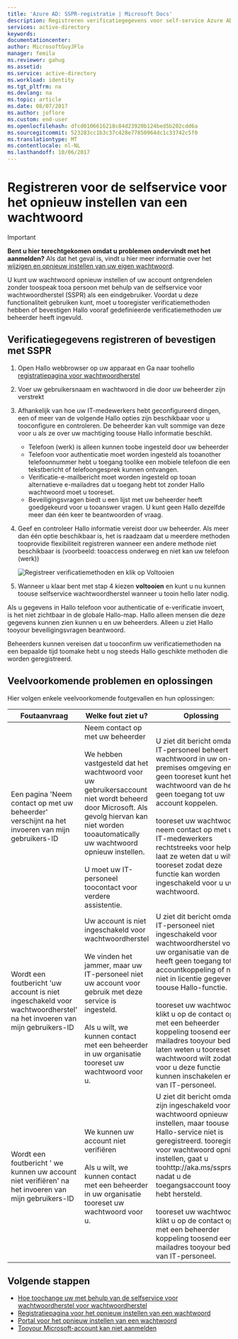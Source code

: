 ```yaml
---
title: 'Azure AD: SSPR-registratie | Microsoft Docs'
description: Registreren verificatiegegevens voor self-service Azure AD-wachtwoord opnieuw instellen
services: active-directory
keywords: 
documentationcenter: 
author: MicrosoftGuyJFlo
manager: femila
ms.reviewer: gahug
ms.assetid: 
ms.service: active-directory
ms.workload: identity
ms.tgt_pltfrm: na
ms.devlang: na
ms.topic: article
ms.date: 08/07/2017
ms.author: joflore
ms.custom: end-user
ms.openlocfilehash: dfcd0106616218c84d23920b124bed5b202cdd6a
ms.sourcegitcommit: 523283cc1b3c37c428e77850964dc1c33742c5f0
ms.translationtype: MT
ms.contentlocale: nl-NL
ms.lasthandoff: 10/06/2017
---
```

# <a name="register-for-self-service-password-reset"></a>Registreren voor de selfservice voor het opnieuw instellen van een wachtwoord

> [!IMPORTANT]
> **Bent u hier terechtgekomen omdat u problemen ondervindt met het aanmelden?** Als dat het geval is, vindt u hier meer informatie over het [wijzigen en opnieuw instellen van uw eigen wachtwoord](active-directory-passwords-update-your-own-password.md).

U kunt uw wachtwoord opnieuw instellen of uw account ontgrendelen zonder toospeak tooa persoon met behulp van de selfservice voor wachtwoordherstel (SSPR) als een eindgebruiker. Voordat u deze functionaliteit gebruiken kunt, moet u tooregister verificatiemethoden hebben of bevestigen Hallo vooraf gedefinieerde verificatiemethoden uw beheerder heeft ingevuld.

## <a name="register-or-confirm-authentication-data-with-sspr"></a>Verificatiegegevens registreren of bevestigen met SSPR

1. Open Hallo webbrowser op uw apparaat en Ga naar toohello [registratiepagina voor wachtwoordherstel](http://aka.ms/ssprsetup)
2. Voer uw gebruikersnaam en wachtwoord in die door uw beheerder zijn verstrekt
3. Afhankelijk van hoe uw IT-medewerkers hebt geconfigureerd dingen, een of meer van de volgende Hallo opties zijn beschikbaar voor u tooconfigure en controleren. De beheerder kan vult sommige van deze voor u als ze over uw machtiging toouse Hallo informatie beschikt.
    * Telefoon (werk) is alleen kunnen toobe ingesteld door uw beheerder
    * Telefoon voor authenticatie moet worden ingesteld als tooanother telefoonnummer hebt u toegang toolike een mobiele telefoon die een tekstbericht of telefoongesprek kunnen ontvangen.
    * Verificatie-e-mailbericht moet worden ingesteld op tooan alternatieve e-mailadres dat u toegang hebt tot zonder Hallo wachtwoord moet u tooreset.
    * Beveiligingsvragen biedt u een lijst met uw beheerder heeft goedgekeurd voor u tooanswer vragen. U kunt geen Hallo dezelfde meer dan één keer te beantwoorden of vraag.
4. Geef en controleer Hallo informatie vereist door uw beheerder. Als meer dan één optie beschikbaar is, het is raadzaam dat u meerdere methoden tooprovide flexibiliteit registreren wanneer een andere methode niet beschikbaar is (voorbeeld: tooaccess onderweg en niet kan uw telefoon (werk))

    ![Registreer verificatiemethoden en klik op Voltooien][Register]

5. Wanneer u klaar bent met stap 4 kiezen **voltooien** en kunt u nu kunnen toouse selfservice wachtwoordherstel wanneer u tooin hello later nodig.

Als u gegevens in Hallo telefoon voor authenticatie of e-verificatie invoert, is het niet zichtbaar in de globale Hallo-map. Hallo alleen mensen die deze gegevens kunnen zien kunnen u en uw beheerders. Alleen u ziet Hallo tooyour beveiligingsvragen beantwoord.

Beheerders kunnen vereisen dat u tooconfirm uw verificatiemethoden na een bepaalde tijd toomake hebt u nog steeds Hallo geschikte methoden die worden geregistreerd.

## <a name="common-problems-and-their-solutions"></a>Veelvoorkomende problemen en oplossingen

 Hier volgen enkele veelvoorkomende foutgevallen en hun oplossingen:

| Foutaanvraag| Welke fout ziet u?| Oplossing |
| --- | --- | --- |
| Een pagina 'Neem contact op met uw beheerder' verschijnt na het invoeren van mijn gebruikers-ID | Neem contact op met uw beheerder <br> <br> We hebben vastgesteld dat het wachtwoord voor uw gebruikersaccount niet wordt beheerd door Microsoft. Als gevolg hiervan kan niet worden tooautomatically uw wachtwoord opnieuw instellen. <br> <br> U moet uw IT-personeel toocontact voor verdere assistentie. | U ziet dit bericht omdat uw IT-personeel beheert uw wachtwoord in uw on-premises omgeving en u geen tooreset kunt het wachtwoord van de heeft geen toegang tot uw account koppelen. <br> <br> tooreset uw wachtwoord, neem contact op met uw IT-medewerkers rechtstreeks voor help en laat ze weten dat u wilt tooreset zodat deze functie kan worden ingeschakeld voor u uw wachtwoord.|
| Wordt een foutbericht 'uw account is niet ingeschakeld voor wachtwoordherstel' na het invoeren van mijn gebruikers-ID | Uw account is niet ingeschakeld voor wachtwoordherstel <br> <br> We vinden het jammer, maar uw IT-personeel niet uw account voor gebruik met deze service is ingesteld. <br> <br> Als u wilt, we kunnen contact met een beheerder in uw organisatie tooreset uw wachtwoord voor u. | U ziet dit bericht omdat uw IT-personeel niet ingeschakeld voor wachtwoordherstel voor uw organisatie van de heeft geen toegang tot uw accountkoppeling of nog niet in licentie gegeven u toouse Hallo-functie. <br> <br> tooreset uw wachtwoord, klikt u op de contact op met een beheerder koppeling toosend een e-mailadres tooyour bedrijf laten weten u tooreset uw wachtwoord wilt zodat ze voor u deze functie kunnen inschakelen en van IT-personeel. |
| Wordt een foutbericht ' we kunnen uw account niet verifiëren' na het invoeren van mijn gebruikers-ID | We kunnen uw account niet verifiëren <br> <br> Als u wilt, we kunnen contact met een beheerder in uw organisatie tooreset uw wachtwoord voor u. | U ziet dit bericht omdat u zijn ingeschakeld voor het wachtwoord opnieuw instellen, maar toouse Hallo-service niet is geregistreerd. tooregister voor wachtwoord opnieuw instellen, gaat u toohttp://aka.ms/ssprsetup nadat u de toegangsaccount tooyour hebt hersteld. <br> <br> tooreset uw wachtwoord, klikt u op de contact op met een beheerder koppeling toosend een e-mailadres tooyour bedrijf van IT-personeel. |

## <a name="next-steps"></a>Volgende stappen

* [Hoe toochange uw met behulp van de selfservice voor wachtwoordherstel voor wachtwoordherstel](active-directory-passwords-update-your-own-password.md)
* [Registratiepagina voor het opnieuw instellen van een wachtwoord](http://aka.ms/ssprsetup)
* [Portal voor het opnieuw instellen van een wachtwoord](https://passwordreset.microsoftonline.com/)
* [Tooyour Microsoft-account kan niet aanmelden](https://support.microsoft.com/help/12429/microsoft-account-sign-in-cant)

[Register]: ./media/active-directory-passwords-reset-register/register-2-methods.png "Registratiepagina voor het opnieuw instellen van een wachtwoord met geregistreerde methoden en knop Voltooien"

